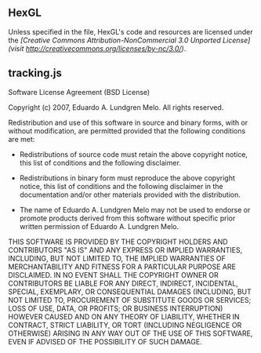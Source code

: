## HexGL

Unless specified in the file, HexGL's code and resources are licensed under the *[Creative Commons Attribution-NonCommercial 3.0 Unported License](visit http://creativecommons.org/licenses/by-nc/3.0/)*.

## tracking.js

Software License Agreement (BSD License)

Copyright (c) 2007, Eduardo A. Lundgren Melo. All rights reserved.

Redistribution and use of this software in source and binary forms, with or without modification, are permitted provided that the following conditions are met:

* Redistributions of source code must retain the above copyright notice, this list of conditions and the following disclaimer.

* Redistributions in binary form must reproduce the above copyright notice, this list of conditions and the following disclaimer in the documentation and/or other materials provided with the distribution.

* The name of Eduardo A. Lundgren Melo may not be used to endorse or promote products derived from this software without specific prior written permission of Eduardo A. Lundgren Melo.

THIS SOFTWARE IS PROVIDED BY THE COPYRIGHT HOLDERS AND CONTRIBUTORS "AS IS" AND ANY EXPRESS OR IMPLIED WARRANTIES, INCLUDING, BUT NOT LIMITED TO, THE IMPLIED WARRANTIES OF MERCHANTABILITY AND FITNESS FOR A PARTICULAR PURPOSE ARE DISCLAIMED. IN NO EVENT SHALL THE COPYRIGHT OWNER OR CONTRIBUTORS BE LIABLE FOR ANY DIRECT, INDIRECT, INCIDENTAL, SPECIAL, EXEMPLARY, OR CONSEQUENTIAL DAMAGES (INCLUDING, BUT NOT LIMITED TO, PROCUREMENT OF SUBSTITUTE GOODS OR SERVICES; LOSS OF USE, DATA, OR PROFITS; OR BUSINESS INTERRUPTION) HOWEVER CAUSED AND ON ANY THEORY OF LIABILITY, WHETHER IN CONTRACT, STRICT LIABILITY, OR TORT (INCLUDING NEGLIGENCE OR OTHERWISE) ARISING IN ANY WAY OUT OF THE USE OF THIS SOFTWARE, EVEN IF ADVISED OF THE POSSIBILITY OF SUCH DAMAGE.